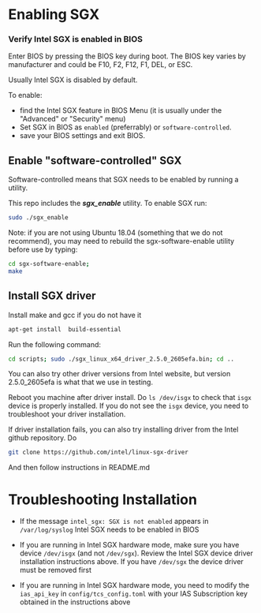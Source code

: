 # Enabling SGX


<!-- SPDX-License-Identifier: (AGPL-3.0-only OR CC-BY-4.0) -->

### Verify Intel SGX is enabled in BIOS

Enter BIOS by pressing the BIOS key during boot.
The BIOS key varies by manufacturer and could be F10, F2, F12, F1, DEL, or ESC.

Usually Intel SGX is disabled by default.

To enable:
 * find the Intel SGX feature in BIOS Menu
(it is usually under the "Advanced" or "Security" menu)
 * Set SGX in BIOS as `enabled` (preferrably) or `software-controlled`.
 * save your BIOS settings and exit BIOS.

## Enable "software-controlled" SGX

Software-controlled means that SGX needs to be enabled by running a utility. 

This repo includes the **_sgx_enable_** utility. To enable SGX run:

```bash
sudo ./sgx_enable
```

Note: if you are not using Ubuntu 18.04 (something that we do not recommend), you may need
to rebuild the sgx-software-enable utility before use by typing:

```bash
cd sgx-software-enable;
make
```

## Install SGX driver

Install make and gcc if you do not have it

```bash
apt-get install  build-essential
```


Run the following command:

```bash
cd scripts; sudo ./sgx_linux_x64_driver_2.5.0_2605efa.bin; cd ..
```

You can also try other driver versions from Intel website, but version 2.5.0_2605efa is what
that we use in testing.

Reboot you machine after driver install.  Do `ls /dev/isgx` to check that `isgx` device is properly installed.
If you do not see the `isgx` device, you need to troubleshoot your driver installation.

If driver installation fails, you can also try installing driver from the 
Intel github repository. Do 
 
```bash 
git clone https://github.com/intel/linux-sgx-driver
```

And then follow instructions in README.md


# Troubleshooting Installation

-   If the message  `intel_sgx: SGX is not enabled` appears in `/var/log/syslog`
    Intel SGX needs to be enabled in BIOS

-   If you are running in Intel SGX hardware mode, make sure you have device
    `/dev/isgx` (and not `/dev/sgx`). Review the Intel SGX device driver
    installation instructions above. If you have `/dev/sgx` the
    device driver must be removed first

-   If you are running in Intel SGX hardware mode, you need to modify
    the `ias_api_key` in `config/tcs_config.toml` with your
    IAS Subscription key obtained in the instructions above
